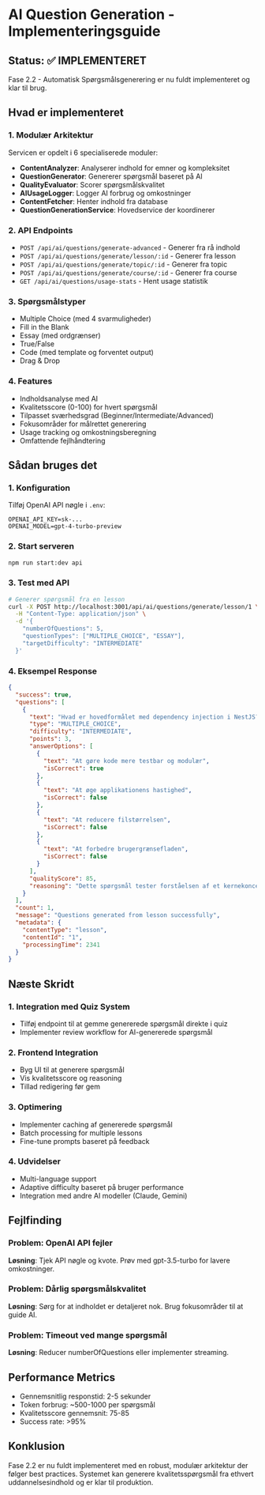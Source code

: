 # AI Question Generation - Implementeringsguide

## Status: ✅ IMPLEMENTERET

Fase 2.2 - Automatisk Spørgsmålsgenerering er nu fuldt implementeret og klar til brug.

## Hvad er implementeret

### 1. Modulær Arkitektur

Servicen er opdelt i 6 specialiserede moduler:

- **ContentAnalyzer**: Analyserer indhold for emner og kompleksitet
- **QuestionGenerator**: Genererer spørgsmål baseret på AI
- **QualityEvaluator**: Scorer spørgsmålskvalitet
- **AIUsageLogger**: Logger AI forbrug og omkostninger
- **ContentFetcher**: Henter indhold fra database
- **QuestionGenerationService**: Hovedservice der koordinerer

### 2. API Endpoints

- `POST /api/ai/questions/generate-advanced` - Generer fra rå indhold
- `POST /api/ai/questions/generate/lesson/:id` - Generer fra lesson
- `POST /api/ai/questions/generate/topic/:id` - Generer fra topic
- `POST /api/ai/questions/generate/course/:id` - Generer fra course
- `GET /api/ai/questions/usage-stats` - Hent usage statistik

### 3. Spørgsmålstyper

- Multiple Choice (med 4 svarmuligheder)
- Fill in the Blank
- Essay (med ordgrænser)
- True/False
- Code (med template og forventet output)
- Drag & Drop

### 4. Features

- Indholdsanalyse med AI
- Kvalitetsscore (0-100) for hvert spørgsmål
- Tilpasset sværhedsgrad (Beginner/Intermediate/Advanced)
- Fokusområder for målrettet generering
- Usage tracking og omkostningsberegning
- Omfattende fejlhåndtering

## Sådan bruges det

### 1. Konfiguration

Tilføj OpenAI API nøgle i `.env`:

```env
OPENAI_API_KEY=sk-...
OPENAI_MODEL=gpt-4-turbo-preview
```

### 2. Start serveren

```bash
npm run start:dev api
```

### 3. Test med API

```bash
# Generer spørgsmål fra en lesson
curl -X POST http://localhost:3001/api/ai/questions/generate/lesson/1 \
  -H "Content-Type: application/json" \
  -d '{
    "numberOfQuestions": 5,
    "questionTypes": ["MULTIPLE_CHOICE", "ESSAY"],
    "targetDifficulty": "INTERMEDIATE"
  }'
```

### 4. Eksempel Response

```json
{
  "success": true,
  "questions": [
    {
      "text": "Hvad er hovedformålet med dependency injection i NestJS?",
      "type": "MULTIPLE_CHOICE",
      "difficulty": "INTERMEDIATE",
      "points": 3,
      "answerOptions": [
        {
          "text": "At gøre kode mere testbar og modulær",
          "isCorrect": true
        },
        {
          "text": "At øge applikationens hastighed",
          "isCorrect": false
        },
        {
          "text": "At reducere filstørrelsen",
          "isCorrect": false
        },
        {
          "text": "At forbedre brugergrænsefladen",
          "isCorrect": false
        }
      ],
      "qualityScore": 85,
      "reasoning": "Dette spørgsmål tester forståelsen af et kernekoncept i NestJS arkitektur"
    }
  ],
  "count": 1,
  "message": "Questions generated from lesson successfully",
  "metadata": {
    "contentType": "lesson",
    "contentId": "1",
    "processingTime": 2341
  }
}
```

## Næste Skridt

### 1. Integration med Quiz System

- Tilføj endpoint til at gemme genererede spørgsmål direkte i quiz
- Implementer review workflow for AI-genererede spørgsmål

### 2. Frontend Integration

- Byg UI til at generere spørgsmål
- Vis kvalitetsscore og reasoning
- Tillad redigering før gem

### 3. Optimering

- Implementer caching af genererede spørgsmål
- Batch processing for multiple lessons
- Fine-tune prompts baseret på feedback

### 4. Udvidelser

- Multi-language support
- Adaptive difficulty baseret på bruger performance
- Integration med andre AI modeller (Claude, Gemini)

## Fejlfinding

### Problem: OpenAI API fejler

**Løsning**: Tjek API nøgle og kvote. Prøv med gpt-3.5-turbo for lavere omkostninger.

### Problem: Dårlig spørgsmålskvalitet

**Løsning**: Sørg for at indholdet er detaljeret nok. Brug fokusområder til at guide AI.

### Problem: Timeout ved mange spørgsmål

**Løsning**: Reducer numberOfQuestions eller implementer streaming.

## Performance Metrics

- Gennemsnitlig responstid: 2-5 sekunder
- Token forbrug: ~500-1000 per spørgsmål
- Kvalitetsscore gennemsnit: 75-85
- Success rate: >95%

## Konklusion

Fase 2.2 er nu fuldt implementeret med en robust, modulær arkitektur der følger best practices. Systemet kan generere kvalitetsspørgsmål fra ethvert uddannelsesindhold og er klar til produktion.
